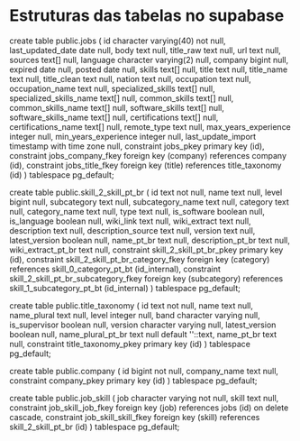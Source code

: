 # Estruturas das tabelas no supabase

create table
  public.jobs (
    id character varying(40) not null,
    last_updated_date date null,
    body text null,
    title_raw text null,
    url text null,
    sources text[] null,
    language character varying(2) null,
    company bigint null,
    expired date null,
    posted date null,
    skills text[] null,
    title text null,
    title_name text null,
    title_clean text null,
    nation text null,
    occupation text null,
    occupation_name text null,
    specialized_skills text[] null,
    specialized_skills_name text[] null,
    common_skills text[] null,
    common_skills_name text[] null,
    software_skills text[] null,
    software_skills_name text[] null,
    certifications text[] null,
    certifications_name text[] null,
    remote_type text null,
    max_years_experience integer null,
    min_years_experience integer null,
    last_update_import timestamp with time zone null,
    constraint jobs_pkey primary key (id),
    constraint jobs_company_fkey foreign key (company) references company (id),
    constraint jobs_title_fkey foreign key (title) references title_taxonomy (id)
  ) tablespace pg_default;

  create table
  public.skill_2_skill_pt_br (
    id text not null,
    name text null,
    level bigint null,
    subcategory text null,
    subcategory_name text null,
    category text null,
    category_name text null,
    type text null,
    is_software boolean null,
    is_language boolean null,
    wiki_link text null,
    wiki_extract text null,
    description text null,
    description_source text null,
    version text null,
    latest_version boolean null,
    name_pt_br text null,
    description_pt_br text null,
    wiki_extract_pt_br text null,
    constraint skill_2_skill_pt_br_pkey primary key (id),
    constraint skill_2_skill_pt_br_category_fkey foreign key (category) references skill_0_category_pt_bt (id_internal),
    constraint skill_2_skill_pt_br_subcategory_fkey foreign key (subcategory) references skill_1_subcategory_pt_bt (id_internal)
  ) tablespace pg_default;

  create table
  public.title_taxonomy (
    id text not null,
    name text null,
    name_plural text null,
    level integer null,
    band character varying null,
    is_supervisor boolean null,
    version character varying null,
    latest_version boolean null,
    name_plural_pt_br text null default ''::text,
    name_pt_br text null,
    constraint title_taxonomy_pkey primary key (id)
  ) tablespace pg_default;

  create table
  public.company (
    id bigint not null,
    company_name text null,
    constraint company_pkey primary key (id)
  ) tablespace pg_default;

  create table
  public.job_skill (
    job character varying not null,
    skill text null,
    constraint job_skill_job_fkey foreign key (job) references jobs (id) on delete cascade,
    constraint job_skill_skill_fkey foreign key (skill) references skill_2_skill_pt_br (id)
  ) tablespace pg_default;
